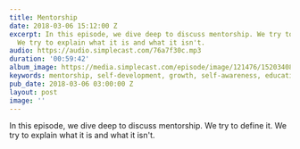 ```yaml
---
title: Mentorship
date: 2018-03-06 15:12:00 Z
excerpt: In this episode, we dive deep to discuss mentorship. We try to define it.
  We try to explain what it is and what it isn't.
audio: https://audio.simplecast.com/76a7f30c.mp3
duration: '00:59:42'
album_image: https://media.simplecast.com/episode/image/121476/1520340837-artwork.jpg
keywords: mentorship, self-development, growth, self-awareness, education, progress
pub_date: 2018-03-06 03:00:00 Z
layout: post
image: ''
---
```


In this episode, we dive deep to discuss mentorship. We try to define it. We try to explain what it is and what it isn't.